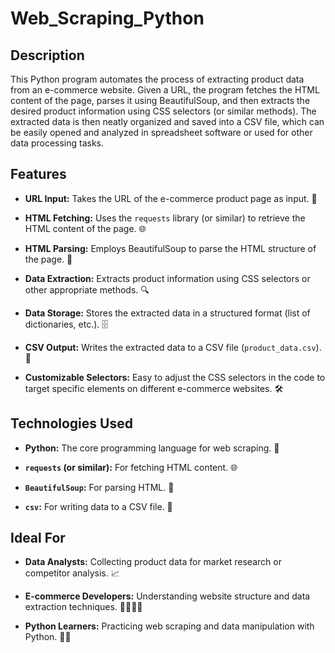 # Web_Scraping_Python

## Description

This Python program automates the process of extracting product data from an e-commerce website.  Given a URL, the program fetches the HTML content of the page, parses it using BeautifulSoup, and then extracts the desired product information using CSS selectors (or similar methods).  The extracted data is then neatly organized and saved into a CSV file, which can be easily opened and analyzed in spreadsheet software or used for other data processing tasks.  

## Features

* **URL Input:** Takes the URL of the e-commerce product page as input. 🔗

* **HTML Fetching:** Uses the `requests` library (or similar) to retrieve the HTML content of the page. 🌐

* **HTML Parsing:** Employs BeautifulSoup to parse the HTML structure of the page. 📖

* **Data Extraction:** Extracts product information  using CSS selectors or other appropriate methods.  🔍

* **Data Storage:** Stores the extracted data in a structured format (list of dictionaries, etc.). 🗄️

* **CSV Output:** Writes the extracted data to a CSV file (`product_data.csv`).  📝

* **Customizable Selectors:**  Easy to adjust the CSS selectors in the code to target specific elements on different e-commerce websites. 🛠️

## Technologies Used

* **Python:** The core programming language for web scraping. 🐍

* **`requests` (or similar):** For fetching HTML content. 🌐

* **`BeautifulSoup`:** For parsing HTML. 📖

* **`csv`:** For writing data to a CSV file. 📝

## Ideal For

* **Data Analysts:**  Collecting product data for market research or competitor analysis. 📈

* **E-commerce Developers:**  Understanding website structure and data extraction techniques. 👨‍💻👩‍💻

* **Python Learners:**  Practicing web scraping and data manipulation with Python. 🧑‍🎓
